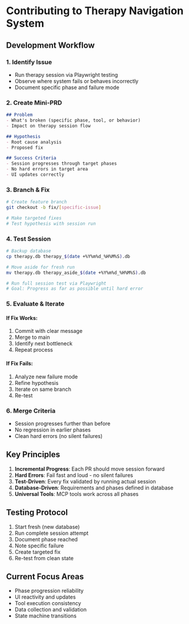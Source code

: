 # Contributing to Therapy Navigation System

## Development Workflow

### 1. Identify Issue
- Run therapy session via Playwright testing
- Observe where system fails or behaves incorrectly
- Document specific phase and failure mode

### 2. Create Mini-PRD
```markdown
## Problem
- What's broken (specific phase, tool, or behavior)
- Impact on therapy session flow

## Hypothesis
- Root cause analysis
- Proposed fix

## Success Criteria
- Session progresses through target phases
- No hard errors in target area
- UI updates correctly
```

### 3. Branch & Fix
```bash
# Create feature branch
git checkout -b fix/[specific-issue]

# Make targeted fixes
# Test hypothesis with session run
```

### 4. Test Session
```bash
# Backup database
cp therapy.db therapy_$(date +%Y%m%d_%H%M%S).db

# Move aside for fresh run
mv therapy.db therapy_aside_$(date +%Y%m%d_%H%M%S).db

# Run full session test via Playwright
# Goal: Progress as far as possible until hard error
```

### 5. Evaluate & Iterate

#### If Fix Works:
1. Commit with clear message
2. Merge to main
3. Identify next bottleneck
4. Repeat process

#### If Fix Fails:
1. Analyze new failure mode
2. Refine hypothesis
3. Iterate on same branch
4. Re-test

### 6. Merge Criteria
- Session progresses further than before
- No regression in earlier phases
- Clean hard errors (no silent failures)

## Key Principles

1. **Incremental Progress**: Each PR should move session forward
2. **Hard Errors**: Fail fast and loud - no silent failures
3. **Test-Driven**: Every fix validated by running actual session
4. **Database-Driven**: Requirements and phases defined in database
5. **Universal Tools**: MCP tools work across all phases

## Testing Protocol

1. Start fresh (new database)
2. Run complete session attempt
3. Document phase reached
4. Note specific failure
5. Create targeted fix
6. Re-test from clean state

## Current Focus Areas

- Phase progression reliability
- UI reactivity and updates
- Tool execution consistency
- Data collection and validation
- State machine transitions